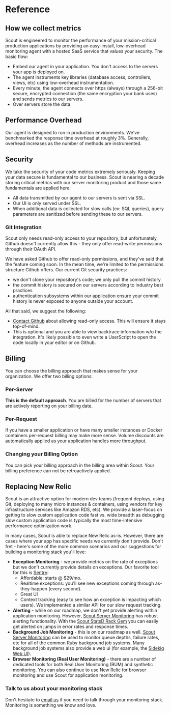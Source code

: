 # Reference

## How we collect metrics

Scout is engineered to monitor the performance of your mission-critical production applications by providing an easy-install, low-overhead monitoring agent with a hosted SaaS service that values your security. The basic flow:

* Embed our agent in your application. You don't access to the servers your app is deployed on.
* The agent instruments key libraries (database access, controllers, views, etc) using low-overhead instrumentation. 
* Every minute, the agent connects over https (always) through a 256-bit secure, encrypted connection (the same encryption your bank uses) and sends metrics to our servers.
* Over servers store the data.

## Performance Overhead

Our agent is designed to run in production environments. We've benchmarked the response time overhead at roughly 3%. Generally, overhead increases as the number of methods are instrumented.

## Security

We take the security of your code metrics extremely seriously. Keeping your data secure is fundamental to our business. Scout is nearing a decade storing critical metrics with our server monitoring product and those same fundamentals are applied here:

* All data transmitted by our agent to our servers is sent via SSL.
* Our UI is only served under SSL.
* When additional data is collected for slow calls (ex: SQL queries), query parameters are sanitized before sending these to our servers.

### Git Integration

Scout only needs read-only access to your repository, but unfortunately, Github doesn't currently allow this - they only offer read-write permissions through their OAuth API.

We have asked Github to offer read-only permissions, and they've said that the feature coming soon. In the mean time, we're limited to the permissions structure Github offers. Our current Git security practices:

* we don't clone your repository's code; we only pull the commit history
* the commit history is secured on our servers according to industry best practices
* authentication subsystems within our application ensure your commit history is never exposed to anyone outside your account.

All that said, we suggest the following:

* [Contact Github](https://github.com/contact) about allowing read-only access. This will ensure it stays top-of-mind.
* This is optional and you are able to view backtrace information w/o the integration. It's likely possible to even write a UserScript to open the code locally in your editor or on Github.

## Billing

You can choose the billing approach that makes sense for your organization. We offer two billing options:

### Per-Server

__This is the default approach__. You are billed for the number of servers that are actively reporting on your billing date. 

### Per-Request

If you have a smaller application or have many smaller instances or Docker containers per-request billing may make more sense. Volume discounts are automatically applied as your application handles more throughput. 

### Changing your Billing Option

You can pick your billing approach in the billing area within Scout. Your billing preference can not be retroactively applied.

## Replacing New Relic

Scout is an attractive option for modern dev teams (frequent deploys, using Git, deploying to many micro instances & containers, using vendors for key infrastructure services like Amazon RDS, etc). We provide a laser-focus on getting to slow custom application code fast vs. wide breadth as debugging slow custom application code is typically the most time-intensive performance optimization work. 

In many cases, Scout is able to replace New Relic as-is. However, there are cases where your app has specific needs we currently don't provide. Don't fret - here's some of the more common scenarios and our suggestions for building a monitoring stack you'll love:

* __Exception Monitoring__ - we provide metrics on the rate of exceptions but we don't currently provide details on exceptions. Our favorite tool for this is [Sentry](http://getsentry.com):
  * Affordable: starts @ $29/mo. 
  * Realtime exceptions: you'll see new exceptions coming through as-they-happen (every second). 
  * Great UI
  * Context tracking (easy to see how an exception is impacting which users). We implemented a similar API for our slow request tracking.
* __Alerting__ - while on our roadmap, we don't yet provide alerting within application monitoring. However, [Scout Server Monitoring](https://scoutapp.com/info/server_monitoring) has robust alerting functionality. With the [Scout StatsD Rack Gem](https://github.com/scoutapp/scout_statsd_rack) you can easily get alerted on jumps in error rates and response times.
* __Background Job Monitoring__ - this is on our roadmap as well. [Scout Server Monitoring](https://scoutapp.com/info/server_monitoring) can be used to monitor queue depths, failure rates, etc for all of the common Ruby background job systems. Many background job systems also provide a web ui (for example, the [Sidekiq Web UI](https://github.com/mperham/sidekiq/wiki/Monitoring#web-ui)).
* __Browser Monitoring (Real User Monitoring)__ - there are a number of dedicated tools for both Real User Monitoring (RUM) and synthetic monitoring. You can also continue to use New Relic for browser monitoring and use Scout for application monitoring.

### Talk to us about your monitoring stack

Don't hesitate to [email us](mailto:apm.support@scoutapp.com) if you need to talk through your monitoring stack. Monitoring is something we know and love.
